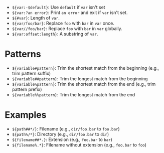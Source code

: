 - `${var:-$default}`: Use `default` if `var` isn't set
- `${var:?an error}`: Print `an error` and exit if `var` isn't set.
- `${#var}`: Length of `var`.
- `${var/foo/bar}`: Replace `foo` with `bar` in `var` once.
- `${var//foo/bar}`: Replace `foo` with `bar` in `var` globally.
- `${var:offset:length}`: A substring of `var`.

# Patterns

- `${variable#pattern}`: Trim the shortest match from the beginning (e.g., trim pattern suffix)
- `${variable##pattern}`: Trim the longest match from the beginning
- `${variable%pattern}`: Trim the shortest match from the end (e.g., trim pattern prefix)
- `${variable%%pattern}`: Trim the longest match from the end

# Examples

- `${path##*/}`: Filename (e.g., `dir/foo.bar` to `foo.bar`)
- `${path%/*}`: Directory (e.g., `dir/foo.bar` to `dir`)
- `${filename##*.}`: Extension (e.g., `foo.bar` to `bar`)
- `${filename%.*}`: Filename without extension (e.g., `foo.bar` to `foo`)
